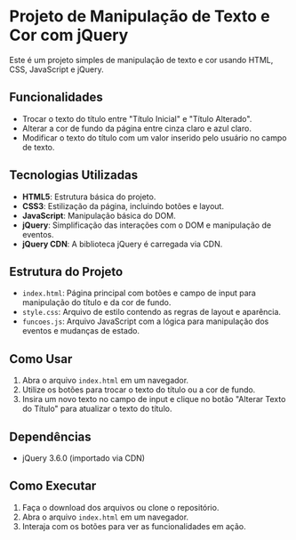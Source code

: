 # Projeto de Manipulação de Texto e Cor com jQuery

Este é um projeto simples de manipulação de texto e cor usando HTML, CSS, JavaScript e jQuery.

## Funcionalidades

- Trocar o texto do título entre "Título Inicial" e "Título Alterado".
- Alterar a cor de fundo da página entre cinza claro e azul claro.
- Modificar o texto do título com um valor inserido pelo usuário no campo de texto.

## Tecnologias Utilizadas

- **HTML5**: Estrutura básica do projeto.
- **CSS3**: Estilização da página, incluindo botões e layout.
- **JavaScript**: Manipulação básica do DOM.
- **jQuery**: Simplificação das interações com o DOM e manipulação de eventos.
- **jQuery CDN**: A biblioteca jQuery é carregada via CDN.

## Estrutura do Projeto

- `index.html`: Página principal com botões e campo de input para manipulação do título e da cor de fundo.
- `style.css`: Arquivo de estilo contendo as regras de layout e aparência.
- `funcoes.js`: Arquivo JavaScript com a lógica para manipulação dos eventos e mudanças de estado.

## Como Usar

1. Abra o arquivo `index.html` em um navegador.
2. Utilize os botões para trocar o texto do título ou a cor de fundo.
3. Insira um novo texto no campo de input e clique no botão "Alterar Texto do Título" para atualizar o texto do título.

## Dependências

- jQuery 3.6.0 (importado via CDN)

## Como Executar

1. Faça o download dos arquivos ou clone o repositório.
2. Abra o arquivo `index.html` em um navegador.
3. Interaja com os botões para ver as funcionalidades em ação.
